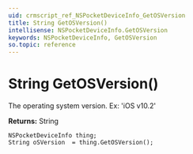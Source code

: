 ```yaml
---
uid: crmscript_ref_NSPocketDeviceInfo_GetOSVersion
title: String GetOSVersion()
intellisense: NSPocketDeviceInfo.GetOSVersion
keywords: NSPocketDeviceInfo, GetOSVersion
so.topic: reference
---
```


# String GetOSVersion()

The operating system version. Ex: 'iOS v10.2'

**Returns:** String

```crmscript
NSPocketDeviceInfo thing;
String oSVersion  = thing.GetOSVersion();
```

